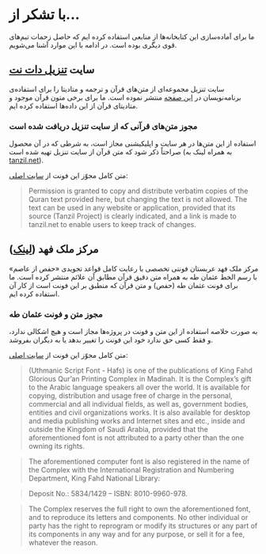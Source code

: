 # با تشکر از...

ما برای آماده‌سازی این کتابخانه‌ها از منابعی استفاده کرده ایم که حاصل زحمات تیم‌های قوی دیگری بوده است. در ادامه با این موارد آشنا می‌شویم.

## سایت [تنزیل دات نت](https://tanzil.net)

سایت تنزیل مجموعه‌ای از متن‌های قرآن و ترجمه و متادیتا را برای استفاده‌ی برنامه‌نویسان در [این صفحه](https://tanzil.net/docs/resources) منتشر نموده است. ما برای برخی متون قرآن موجود و متادیتای قرآن از این داده‌ها استفاده کرده ایم.

### مجوز متن‌های قرآنی که از سایت تنزیل دریافت شده است

استفاده از این متن‌ها در هر سایت و اپلیکیشنی مجاز است، به شرطی که در آن محصول صراحتاً ذکر شود که متن قرآن از سایت تنزیل تهیه شده است (به همراه لینک به [tanzil.net](https://tanzil.net)).

متن کامل مجوّز این فونت از [سایت اصلی](https://tanzil.net/download/):

<div dir="ltr">

> Permission is granted to copy and distribute verbatim copies of the Quran text provided here, but changing the text is not allowed. The text can be used in any website or application, provided that its source (Tanzil Project) is clearly indicated, and a link is made to tanzil.net to enable users to keep track of changes.

</div>

## مرکز ملک فهد ([لینک](https://fonts.qurancomplex.gov.sa/))

مرکز ملک فهد عربستان فونتی تخصصی با رعایت کامل قواعد تجویدی «حفص از عاصم» با رسم الخط عثمان طه به همراه متن دقیق قرآن مطابق آن علائم منتشر کرده است. ما برای فونت عثمان طه (حفص) و متن قرآن که منطبق بر این فونت است از کار آن استفاده کرده ایم.

### مجوز متن و فونت عثمان طه

به صورت خلاصه استفاده از این متن و فونت در پروژه‌ها مجاز است و هیچ اشکالی ندارد، و فقط کسی حق ندارد خود این فونت را تغییر بدهد یا به دیگران بفروشد.

متن کامل مجوّز این فونت از [سایت اصلی](https://fonts.qurancomplex.gov.sa/wp02/en/%d8%ad%d9%81%d8%b5/):

<div dir="ltr">

> (Uthmanic Script Font - Hafs) is one of the publications of King Fahd Glorious Qur’an Printing Complex in Madinah. It is the Complex’s gift to the Arabic language speakers all over the world. It is available for copying, distribution and usage free of charge in the personal, commercial and all individual fields, as well as, government bodies, entities and civil organizations works. It is also available for desktop and media publishing works and Internet sites and etc., inside and outside the Kingdom of Saudi Arabia, provided that the aforementioned font is not attributed to a party other than the one owning its rights.

> The aforementioned computer font is also registered in the name of the Complex with the International Registration and Numbering Department, King Fahd National Library:

> Deposit No.: 5834/1429 – ISBN: 8010-9960-978.

> The Complex reserves the full right to own the aforementioned font, and to reproduce its letters and components. No other individual or party has the right to reprogram or modify its structures or any part of its components in any way and for any purpose, or sell it for a fee, whatever the reason.

</div>
